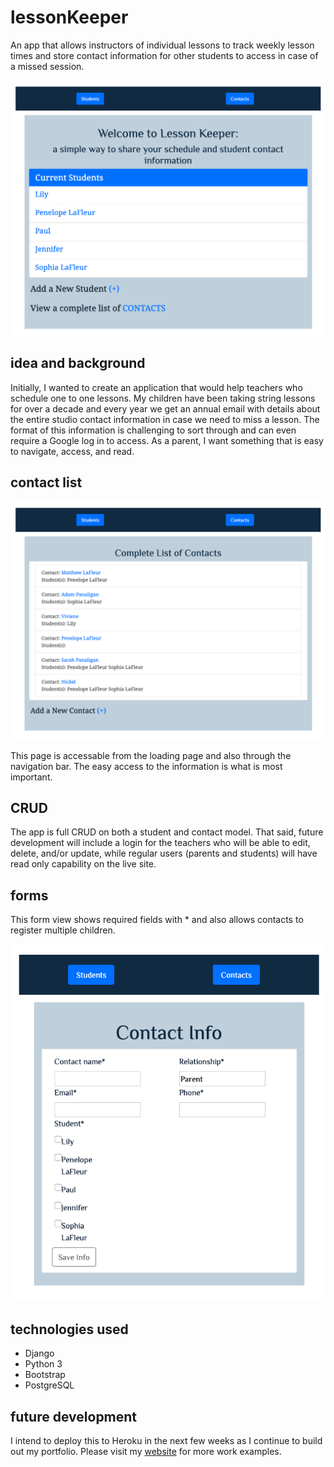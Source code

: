 # lessonKeeper
An app that allows instructors of individual lessons to track weekly lesson times and store contact information for other students to access in case of a missed session.

![Homepage](lessonKeeper/static/images/homepage.png)

## idea and background

Initially, I wanted to create an application that would help teachers who schedule one to one lessons. My children
 have been taking string lessons for over a decade and every year we get an annual email with details about the
  entire studio contact information in case we need to miss a lesson. The format of this information is challenging
   to sort through and can even require a Google log in to access. As a parent, I want something that is easy to
    navigate, access, and read.
    
## contact list

![Contacts](lessonKeeper/static/images/contacts.png)

This page is accessable from the loading page and also through the navigation bar. The easy access to the information
 is what is most important.
 
## CRUD

The app is full CRUD on both a student and contact model. That said, future development will include a login for the
 teachers who will be able to edit, delete, and/or update, while regular users (parents and students) will have read
  only capability on the live site.

## forms

This form view shows required fields with * and also allows contacts to register multiple children.

![Form Example](lessonKeeper/static/images/contact-form-pic.png)

## technologies used
<ul>
<li>Django</li>
<li>Python 3</li>
<li>Bootstrap</li>
<li>PostgreSQL</li>
</ul>

## future development

I intend to deploy this to Heroku in the next few weeks as I continue to build out my portfolio. Please visit my
 [website](https://spiano.dev) for more work examples. 
